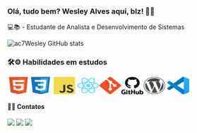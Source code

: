 ### Olá, tudo bem? Wesley Alves aqui, blz! 🤙🏾

💻📚 - Estudante de Analista e Desenvolvimento de Sistemas <br>

![ac7Wesley GitHub stats](https://github-readme-stats.vercel.app/api?username=ac7wesley&show_icons=true&theme=dracula)

### 🛠️⚙️ Habilidades em estudos

<div style="display: inline_block">
<img align="center" alt="ac7wesley html5" height="40" width="50" src="https://raw.githubusercontent.com/devicons/devicon/master/icons/html5/html5-original.svg"><img align="center" alt="ac7wesley CSS3" height="40" width="50" src="https://raw.githubusercontent.com/devicons/devicon/master/icons/css3/css3-original.svg">
<img align="center" alt="ac7wesley javascript" height="40" width="50" src="https://raw.githubusercontent.com/devicons/devicon/master/icons/javascript/javascript-original.svg">
<img align="center" alt="ac7wesley react" height="40" width="50" src="https://raw.githubusercontent.com/devicons/devicon/master/icons/react/react-original.svg"><img align="center" alt="ac7wesley git" height="40" width="50" src="https://raw.githubusercontent.com/devicons/devicon/master/icons/git/git-plain.svg"><img align="center" alt="ac7wesley github" height="40" width="50" src="https://raw.githubusercontent.com/devicons/devicon/master/icons/github/github-original-wordmark.svg"><img align="center" alt="ac7wesley wordpress" height="40" width="50" src="https://raw.githubusercontent.com/devicons/devicon/master/icons/wordpress/wordpress-plain.svg">
<img align="center" alt="ac7wesley vscode" height="40" width="50" src="https://raw.githubusercontent.com/devicons/devicon/master/icons/vscode/vscode-original.svg">
</div>

#### 📱📧 Contatos

<div>
<a href="mailto:ac7wesley@gmail.com"><img src="https://img.shields.io/badge/Gmail-D14836?style=for-the-badge&logo=gmail&logoColor=white" target="_blank"></a>
<a href="https://web.whatsapp.com/send/?phone=5562996173322"><img src="https://img.shields.io/badge/WhatsApp-25D366?style=for-the-badge&logo=whatsapp&logoColor=white"></a>
<a href="https://github.com/ac7wesley"><img src="https://img.shields.io/badge/GitHub-100000?style=for-the-badge&logo=github&logoColor=white"></a>

</div>
